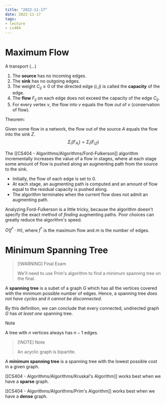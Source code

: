 ```yaml
---
title: "2022-11-17"
date: 2022-11-17
tags:
- lecture
- cs404
---
```


# Maximum Flow

A transport (...)
1. The **source** has no incoming edges.
2. The **sink** has no outgoing edges.
3. The weight $C_{ij} \geq 0$ of the directed edge $(i, j)$ is called the **capacity** of the edge.
4. The **flow** $F_{ij}$ on each edge does not exceed the capacity of the edge $C_{ij}$.
5. For every vertex $v$, the flow into $v$ equals the flow *out* of $v$ (conservation of flow).

Theorem:

Given some flow in a network, the flow out of the source $A$ equals the flow into the sink $Z$.
$$\Sigma_i{(F_{A_i})} = \Sigma_i{(F_{iZ})}$$

The [[CS404 - Algorithms/Algorithms/Ford-Fulkerson]] algorithm incrementally increases the value of a flow in stages, where at each stage some amount of flow is pushed along an augmenting path from the source to the sink.
* Initially, the flow of each edge is set to 0.
* At each stage, an augmenting path is computed and an amount of flow equal to the residual capacity is pushed along.
* The algorithm terminates when the current flow does not admit an augmenting path.

Analyzing Ford-Fulkerson is a little tricky, because the algorithm doesn't specify the exact method of *finding* augmenting paths. Poor choices can greatly reduce the algorithm's speed.

$O(f^* \cdot m)$, where $f^*$ is the maximum flow and $m$ is the number of edges.

# Minimum Spanning Tree

> [!WARNING] Final Exam
> 
> We'll need to use Prim's algorithm to find a minimum spanning tree on the final.


A **spanning tree** is a subet of a graph $G$ which has all the vertices covered with the minimum possible number of edges. Hence, a spanning tree *does not have cycles* and *it cannot be disconnected*.

By this definition, we can conclude that every connected, undirected graph $G$ has *at least one* spanning tree.

> [!NOTE]
> 
> A tree with $n$ vertices always has $n - 1$ edges.

> [!NOTE] Note
> 
> An acyclic graph is bipartite.
> 

A **minimum spanning tree** is a spanning tree with the lowest possible cost in a given graph.

[[CS404 - Algorithms/Algorithms/Kruskal's Algorithm]] works best when we have a **sparse** graph.

[[CS404 - Algorithms/Algorithms/Prim's Algorithm]] works best when we have a **dense** graph.